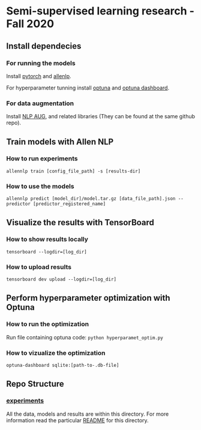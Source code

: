 # Semi-supervised learning research - Fall 2020

## Install dependecies

### For running the models

Install [pytorch](https://pytorch.org/) and [allenlp](https://github.com/allenai/allennlp).

For hyperparameter tunning install [optuna](https://github.com/optuna/optuna) and [optuna dashboard](https://github.com/optuna/optuna-dashboard).

### For data augmentation

Install [NLP AUG](https://github.com/makcedward/nlpaug), and related libraries (They can be found at the same github repo).

## Train models with Allen NLP

### How to run experiments

`allennlp train [config_file_path] -s [results-dir]`

### How to use the models

`allennlp predict [model_dir]/model.tar.gz [data_file_path].json --predictor [predictor_registered_name]`

## Visualize the results with TensorBoard

### How to show results locally

`tensorboard --logdir=[log_dir]`

### How to upload results

`tensorboard dev upload --logdir=[log_dir]`

## Perform hyperparameter optimization with Optuna

### How to run the optimization 

Run file containing optuna code: `python hyperparamet_optim.py`

### How to vizualize the optimization

`optuna-dashboard sqlite:[path-to-.db-file]`

## Repo Structure

### [experiments](experiments)

All the data, models and results are within this directory. For more information read the particular [README](experiments/README.md) for this directory.

